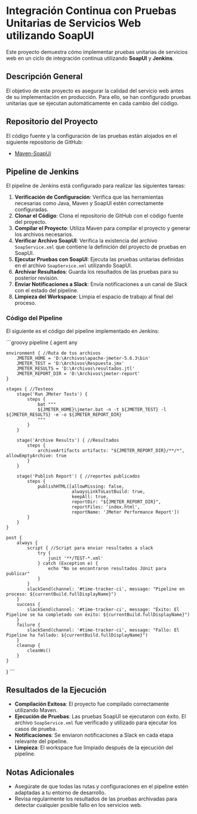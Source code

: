 
# Integración Continua con Pruebas Unitarias de Servicios Web utilizando SoapUI

Este proyecto demuestra cómo implementar pruebas unitarias de servicios web en un ciclo de integración continua utilizando **SoapUI** y **Jenkins**.

## Descripción General

El objetivo de este proyecto es asegurar la calidad del servicio web antes de su implementación en producción. Para ello, se han configurado pruebas unitarias que se ejecutan automáticamente en cada cambio del código.

## Repositorio del Proyecto

El código fuente y la configuración de las pruebas están alojados en el siguiente repositorio de GitHub:

- [Maven-SoapUi](https://github.com/vngerus/Maven-SoapUi)

## Pipeline de Jenkins

El pipeline de Jenkins está configurado para realizar las siguientes tareas:

1. **Verificación de Configuración**: Verifica que las herramientas necesarias como Java, Maven y SoapUI estén correctamente configuradas.
2. **Clonar el Código**: Clona el repositorio de GitHub con el código fuente del proyecto.
3. **Compilar el Proyecto**: Utiliza Maven para compilar el proyecto y generar los archivos necesarios.
4. **Verificar Archivo SoapUI**: Verifica la existencia del archivo `SoapService.xml` que contiene la definición del proyecto de pruebas en SoapUI.
5. **Ejecutar Pruebas con SoapUI**: Ejecuta las pruebas unitarias definidas en el archivo `SoapService.xml` utilizando SoapUI.
6. **Archivar Resultados**: Guarda los resultados de las pruebas para su posterior revisión.
7. **Enviar Notificaciones a Slack**: Envía notificaciones a un canal de Slack con el estado del pipeline.
8. **Limpieza del Workspace**: Limpia el espacio de trabajo al final del proceso.

### Código del Pipeline

El siguiente es el código del pipeline implementado en Jenkins:

\`\`\`groovy
pipeline {
    agent any

    environment { //Ruta de tus archivos
        JMETER_HOME = 'D:\Archivos\apache-jmeter-5.6.3\bin' 
        JMETER_TEST = 'D:\Archivos\Respuesta.jmx'
        JMETER_RESULTS = 'D:\Archivos\resultados.jtl'
        JMETER_REPORT_DIR = 'D:\Archivos\jmeter-report'
    }

    stages { //Testeos
        stage('Run JMeter Tests') { 
            steps {
                bat """
                ${JMETER_HOME}\jmeter.bat -n -t ${JMETER_TEST} -l ${JMETER_RESULTS} -e -o ${JMETER_REPORT_DIR}
                """
            }
        }
        
        stage('Archive Results') { //Resultados 
            steps {
                archiveArtifacts artifacts: "${JMETER_REPORT_DIR}/**/*", allowEmptyArchive: true
            }
        }
        
        stage('Publish Report') { //reportes publicados
            steps {
                publishHTML([allowMissing: false,
                             alwaysLinkToLastBuild: true,
                             keepAll: true,
                             reportDir: "${JMETER_REPORT_DIR}",
                             reportFiles: 'index.html',
                             reportName: 'JMeter Performance Report'])
            }
        }
    }
    
    post {
        always {
            script { //Script para enviar resultados a slack
                try {
                    junit '**/TEST-*.xml'
                } catch (Exception e) {
                    echo "No se encontraron resultados JUnit para publicar"
                }
            }
            slackSend(channel: '#time-tracker-ci', message: "Pipeline en proceso: ${currentBuild.fullDisplayName}")
        }
        success {
            slackSend(channel: '#time-tracker-ci', message: "Éxito: El Pipeline se ha completado con éxito: ${currentBuild.fullDisplayName}")
        }
        failure {
            slackSend(channel: '#time-tracker-ci', message: "Fallo: El Pipeline ha fallado: ${currentBuild.fullDisplayName}")
        }
        cleanup {
            cleanWs()
        }
    }
}
\`\`\`

## Resultados de la Ejecución

- **Compilación Exitosa**: El proyecto fue compilado correctamente utilizando Maven.
- **Ejecución de Pruebas**: Las pruebas SoapUI se ejecutaron con éxito. El archivo `SoapService.xml` fue verificado y utilizado para ejecutar los casos de prueba.
- **Notificaciones**: Se enviaron notificaciones a Slack en cada etapa relevante del pipeline.
- **Limpieza**: El workspace fue limpiado después de la ejecución del pipeline.

## Notas Adicionales

- Asegúrate de que todas las rutas y configuraciones en el pipeline estén adaptadas a tu entorno de desarrollo.
- Revisa regularmente los resultados de las pruebas archivadas para detectar cualquier posible fallo en los servicios web.
